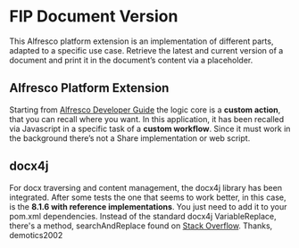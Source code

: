 # FIP Document Version

This Alfresco platform extension is an implementation of different parts, adapted to a specific use case.
Retrieve the latest and current version of a document and print it in the document’s content via a placeholder.

## Alfresco Platform Extension
Starting from  [Alfresco Developer Guide](https://docs.alfresco.com/5.2/concepts/dev-for-developers.html) the logic core is a **custom action**, that you can recall where you want.
In this application, it has been recalled via Javascript in a specific task of a **custom workflow**.
Since it must work in the background there’s not a Share implementation or web script.

## docx4j

For docx traversing and content management, the docx4j library has been integrated.
After some tests the one that seems to work better, in this case, is the **8.1.6 with reference implementations**.
You just need to add it to your pom.xml dependencies.
Instead of the standard docx4j VariableReplace, there's a method, searchAndReplace found on [Stack Overflow](https://stackoverflow.com/questions/20484722/docx4j-how-to-replace-placeholder-with-value).
Thanks, demotics2002